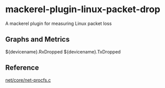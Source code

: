 # mackerel-plugin-linux-packet-drop

A mackerel plugin for measuring Linux packet loss

## Graphs and Metrics

${devicename}.RxDropped
${devicename}.TxDropped

## Reference

[net/core/net-procfs.c](https://elixir.bootlin.com/linux/latest/source/net/core/net-procfs.c)
